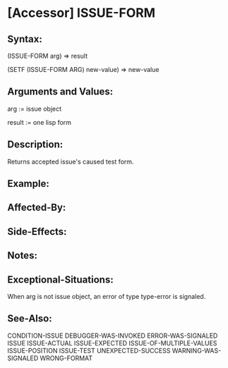 # [Accessor] ISSUE-FORM

## Syntax:

(ISSUE-FORM arg) => result

(SETF (ISSUE-FORM ARG) new-value) => new-value

## Arguments and Values:

arg := issue object

result := one lisp form

## Description:
Returns accepted issue's caused test form.

## Example:

## Affected-By:

## Side-Effects:

## Notes:

## Exceptional-Situations:
When arg is not issue object, an error of type type-error is signaled.

## See-Also:

CONDITION-ISSUE
DEBUGGER-WAS-INVOKED
ERROR-WAS-SIGNALED
ISSUE
ISSUE-ACTUAL
ISSUE-EXPECTED
ISSUE-OF-MULTIPLE-VALUES
ISSUE-POSITION
ISSUE-TEST
UNEXPECTED-SUCCESS
WARNING-WAS-SIGNALED
WRONG-FORMAT
